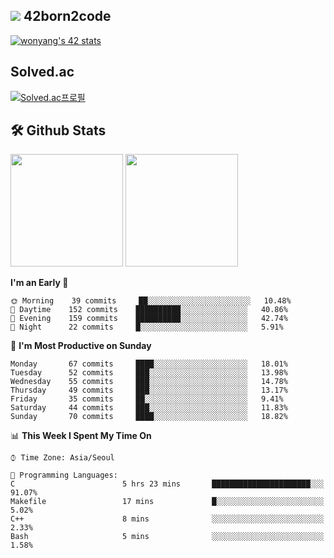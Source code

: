 
## <img src="https://img.shields.io/badge/-000000?style=flat&logo=42&logoColor=white"> 42born2code
[![wonyang's 42 stats](https://badge42.vercel.app/api/v2/cl5nhe5b6007809kydha7ht42/stats?cursusId=21&coalitionId=88)](https://profile.intra.42.fr/users/wonyang)

## Solved.ac
[![Solved.ac프로필](http://mazassumnida.wtf/api/v2/generate_badge?boj=bennyws)](https://solved.ac/bennyws)

## 🛠️ Github Stats
<p>
  <img height="180em" src="https://github-readme-stats-veggie-garden.vercel.app/api?username=gemstoneyang&show_icons=true&include_all_commits=true&bg_color=30,e96443,904e95&title_color=fff&text_color=fff">
  <img height="180em" src="https://github-readme-stats-veggie-garden.vercel.app/api/top-langs/?username=gemstoneyang&layout=compact&bg_color=30,e96443,904e95&title_color=fff&text_color=fff">
</p>

<!--START_SECTION:waka-->
**I'm an Early 🐤** 

```text
🌞 Morning    39 commits     ██░░░░░░░░░░░░░░░░░░░░░░░   10.48% 
🌆 Daytime    152 commits    ██████████░░░░░░░░░░░░░░░   40.86% 
🌃 Evening    159 commits    ██████████░░░░░░░░░░░░░░░   42.74% 
🌙 Night      22 commits     █░░░░░░░░░░░░░░░░░░░░░░░░   5.91%

```
📅 **I'm Most Productive on Sunday** 

```text
Monday       67 commits     ████░░░░░░░░░░░░░░░░░░░░░   18.01% 
Tuesday      52 commits     ███░░░░░░░░░░░░░░░░░░░░░░   13.98% 
Wednesday    55 commits     ███░░░░░░░░░░░░░░░░░░░░░░   14.78% 
Thursday     49 commits     ███░░░░░░░░░░░░░░░░░░░░░░   13.17% 
Friday       35 commits     ██░░░░░░░░░░░░░░░░░░░░░░░   9.41% 
Saturday     44 commits     ███░░░░░░░░░░░░░░░░░░░░░░   11.83% 
Sunday       70 commits     ████░░░░░░░░░░░░░░░░░░░░░   18.82%

```


📊 **This Week I Spent My Time On** 

```text
⌚︎ Time Zone: Asia/Seoul

💬 Programming Languages: 
C                        5 hrs 23 mins       ██████████████████████░░░   91.07% 
Makefile                 17 mins             █░░░░░░░░░░░░░░░░░░░░░░░░   5.02% 
C++                      8 mins              ░░░░░░░░░░░░░░░░░░░░░░░░░   2.33% 
Bash                     5 mins              ░░░░░░░░░░░░░░░░░░░░░░░░░   1.58%

```


<!--END_SECTION:waka-->
